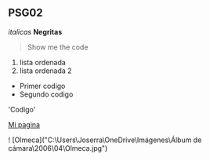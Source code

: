 ## PSG02
*italicas*
**Negritas**
> Show me the code
1. lista ordenada
2. lista ordenada 2
- Primer codigo
- Segundo codigo
  
 'Codigo'

[Mi pagina](https://intelligram.tech)

! [Olmeca]("C:\Users\Joserra\OneDrive\Imágenes\Álbum de cámara\2006\04\Olmeca.jpg")
